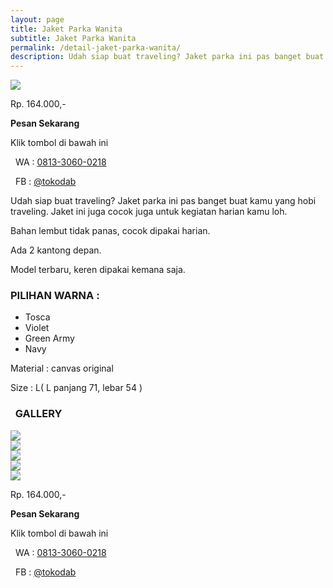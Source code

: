 ```yaml
---
layout: page
title: Jaket Parka Wanita
subtitle: Jaket Parka Wanita
permalink: /detail-jaket-parka-wanita/
description: Udah siap buat traveling? Jaket parka ini pas banget buat kamu yang hobi traveling. Jaket ini juga cocok juga untuk kegiatan harian kamu loh.
---
```


<div class="row">
	<div class="col-6">
		<img src="/images/jaket-parka-wanita-preview2.jpg">
	</div>
	<div class="col-6 center">
		<p class="h2 red mt1"> Rp. 164.000,- </p>
		<p><strong>Pesan Sekarang</strong></p>
		<p>Klik tombol di bawah ini</p>
		<p><i class="fa fa-whatsapp fa-lg green" aria-hidden="true"></i>&nbsp; WA : <a href="https://api.whatsapp.com/send?phone=6281330600218&amp;text=Halo%20tokodab.com" onclick="klikPesan()">0813-3060-0218</a></p>
		<p><i class="fa fa-facebook-square fa-lg blue" aria-hidden="true"></i>&nbsp; FB : <a href="https://m.me/tokodab" onclick="klikPesan()">@tokodab</a></p>
	</div>
</div>

<p>Udah siap buat traveling? Jaket parka ini pas banget buat kamu yang hobi traveling. Jaket ini juga cocok juga untuk kegiatan harian kamu loh.</p>


<p><i class="fa fa-check fa-2x green" aria-hidden="true"></i> Bahan lembut tidak panas, cocok dipakai harian.</p>
<p><i class="fa fa-check fa-2x green" aria-hidden="true"></i> Ada 2 kantong depan.</p>
<p><i class="fa fa-check fa-2x green" aria-hidden="true"></i> Model terbaru, keren dipakai kemana saja.</p>

<h3>PILIHAN WARNA :</h3>
<ul>
	<li>Tosca</li>
	<li>Violet</li>
	<li>Green Army</li>
	<li>Navy</li>
</ul>

<p>Material : canvas original</p>
<p>Size : L( L panjang 71, lebar 54 )</p>

<h3><i class="fa fa-camera-retro purple"></i>&nbsp; GALLERY</h3>

<div class="row">
	<div class="col-4">
		<img src="/images/jaket-parka-wanita-green-army2.jpg">
	</div>
	<div class="col-4">
		<img src="/images/jaket-parka-wanita-maroon.jpg">
	</div>
	<div class="col-4">
		<img src="/images/jaket-parka-wanita-navy2.jpg">
	</div></div>
<div class="row">
	<div class="col-4">
		<img src="/images/jaket-parka-wanita-purple2.jpg">
	</div>
	<div class="col-4">
		<img src="/images/jaket-parka-wanita-tosca2.jpg">
	</div>
	<div class="col-4"></div>
</div>

<p class="h2 red mt1"> Rp. 164.000,- </p>
<p><strong>Pesan Sekarang</strong></p>
<p>Klik tombol di bawah ini</p>
<p><i class="fa fa-whatsapp fa-lg green" aria-hidden="true"></i>&nbsp; WA : <a href="https://api.whatsapp.com/send?phone=6281330600218&amp;text=Halo%20tokodab.com" onclick="klikPesan()">0813-3060-0218</a></p>
<p><i class="fa fa-facebook-square fa-lg blue" aria-hidden="true"></i>&nbsp; FB : <a href="https://m.me/tokodab" onclick="klikPesan()">@tokodab</a></p>
